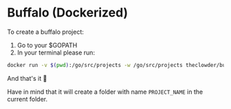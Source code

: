 # Buffalo (Dockerized)

To create a buffalo project:

1. Go to your $GOPATH
2. In your terminal please run:

```bash
docker run -v $(pwd):/go/src/projects -w /go/src/projects theclowder/buffalo:latest buffalo new PROJECT_NAME
```

And that's it :tada:

Have in mind that it will create a folder with name `PROJECT_NAME` in the current folder.
